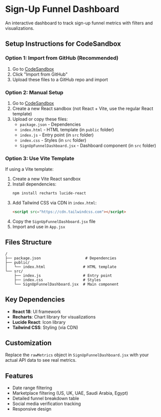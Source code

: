# Sign-Up Funnel Dashboard

An interactive dashboard to track sign-up funnel metrics with filters and visualizations.

## Setup Instructions for CodeSandbox

### Option 1: Import from GitHub (Recommended)
1. Go to [CodeSandbox](https://codesandbox.io)
2. Click "Import from GitHub"
3. Upload these files to a GitHub repo and import

### Option 2: Manual Setup
1. Go to [CodeSandbox](https://codesandbox.io)
2. Create a new React sandbox (not React + Vite, use the regular React template)
3. Upload or copy these files:
   - `package.json` - Dependencies
   - `index.html` - HTML template (in `public` folder)
   - `index.js` - Entry point (in `src` folder)
   - `index.css` - Styles (in `src` folder)
   - `SignUpFunnelDashboard.jsx` - Dashboard component (in `src` folder)

### Option 3: Use Vite Template
If using a Vite template:

1. Create a new Vite React sandbox
2. Install dependencies:
   ```bash
   npm install recharts lucide-react
   ```
3. Add Tailwind CSS via CDN in `index.html`:
   ```html
   <script src="https://cdn.tailwindcss.com"></script>
   ```
4. Copy the `SignUpFunnelDashboard.jsx` file
5. Import and use in `App.jsx`

## Files Structure

```
/
├── package.json                    # Dependencies
├── public/
│   └── index.html                 # HTML template
└── src/
    ├── index.js                   # Entry point
    ├── index.css                  # Styles
    └── SignUpFunnelDashboard.jsx  # Main component
```

## Key Dependencies

- **React 18**: UI framework
- **Recharts**: Chart library for visualizations
- **Lucide React**: Icon library
- **Tailwind CSS**: Styling (via CDN)

## Customization

Replace the `rawMetrics` object in `SignUpFunnelDashboard.jsx` with your actual API data to see real metrics.

## Features

- Date range filtering
- Marketplace filtering (US, UK, UAE, Saudi Arabia, Egypt)
- Detailed funnel breakdown table
- Social media verification tracking
- Responsive design
